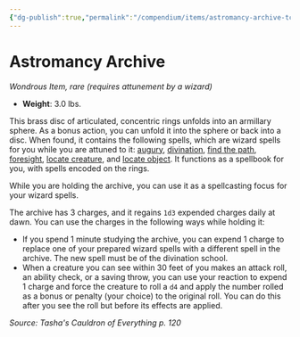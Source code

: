 ```yaml
---
{"dg-publish":true,"permalink":"/compendium/items/astromancy-archive-tce/","tags":["compendium/src/5e/tce","item/attunement/required","item/rarity/rare","item/wondrous"]}
---
```


# Astromancy Archive
*Wondrous Item, rare (requires attunement by a wizard)*  

- **Weight**: 3.0 lbs.

This brass disc of articulated, concentric rings unfolds into an armillary sphere. As a bonus action, you can unfold it into the sphere or back into a disc. When found, it contains the following spells, which are wizard spells for you while you are attuned to it: [augury](compendium/spells/augury.md), [divination](compendium/spells/divination.md), [find the path](compendium/spells/find-the-path.md), [foresight](compendium/spells/foresight.md), [locate creature](compendium/spells/locate-creature.md), and [locate object](compendium/spells/locate-object.md). It functions as a spellbook for you, with spells encoded on the rings.

While you are holding the archive, you can use it as a spellcasting focus for your wizard spells.

The archive has 3 charges, and it regains `1d3` expended charges daily at dawn. You can use the charges in the following ways while holding it:

- If you spend 1 minute studying the archive, you can expend 1 charge to replace one of your prepared wizard spells with a different spell in the archive. The new spell must be of the divination school.  
- When a creature you can see within 30 feet of you makes an attack roll, an ability check, or a saving throw, you can use your reaction to expend 1 charge and force the creature to roll a `d4` and apply the number rolled as a bonus or penalty (your choice) to the original roll. You can do this after you see the roll but before its effects are applied.  

*Source: Tasha's Cauldron of Everything p. 120*